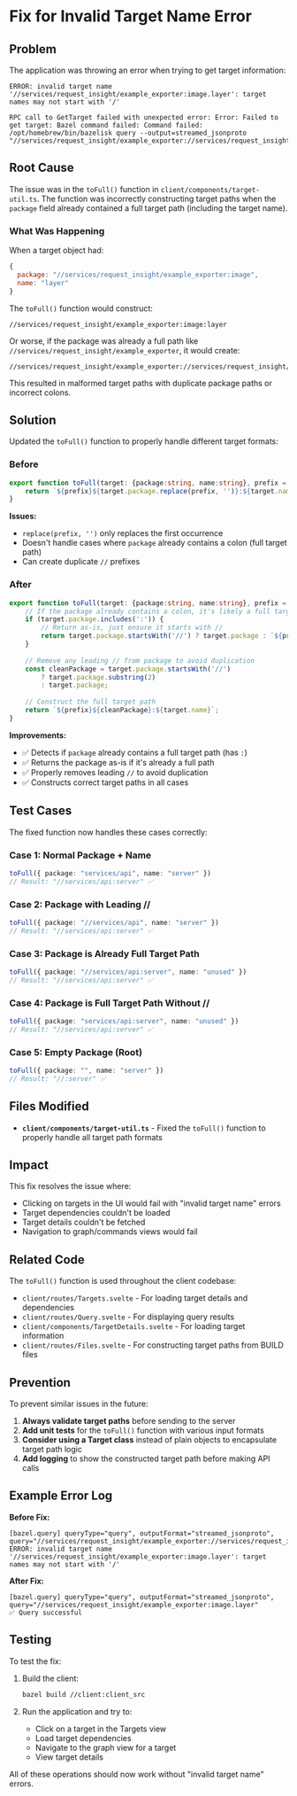 # Fix for Invalid Target Name Error

## Problem

The application was throwing an error when trying to get target information:

```
ERROR: invalid target name '//services/request_insight/example_exporter:image.layer': target names may not start with '/'

RPC call to GetTarget failed with unexpected error: Error: Failed to get target: Bazel command failed: Command failed: /opt/homebrew/bin/bazelisk query --output=streamed_jsonproto "//services/request_insight/example_exporter://services/request_insight/example_exporter:image.layer"
```

## Root Cause

The issue was in the `toFull()` function in `client/components/target-util.ts`. The function was incorrectly constructing target paths when the `package` field already contained a full target path (including the target name).

### What Was Happening

When a target object had:
```javascript
{
  package: "//services/request_insight/example_exporter:image",
  name: "layer"
}
```

The `toFull()` function would construct:
```
//services/request_insight/example_exporter:image:layer
```

Or worse, if the package was already a full path like `//services/request_insight/example_exporter`, it would create:
```
//services/request_insight/example_exporter://services/request_insight/example_exporter:image.layer
```

This resulted in malformed target paths with duplicate package paths or incorrect colons.

## Solution

Updated the `toFull()` function to properly handle different target formats:

### Before

```typescript
export function toFull(target: {package:string, name:string}, prefix = "//"): string {
    return `${prefix}${target.package.replace(prefix, '')}:${target.name}`;
}
```

**Issues:**
- `replace(prefix, '')` only replaces the first occurrence
- Doesn't handle cases where `package` already contains a colon (full target path)
- Can create duplicate `//` prefixes

### After

```typescript
export function toFull(target: {package:string, name:string}, prefix = "//"): string {
    // If the package already contains a colon, it's likely a full target path
    if (target.package.includes(':')) {
        // Return as-is, just ensure it starts with //
        return target.package.startsWith('//') ? target.package : `${prefix}${target.package}`;
    }
    
    // Remove any leading // from package to avoid duplication
    const cleanPackage = target.package.startsWith('//') 
        ? target.package.substring(2) 
        : target.package;
    
    // Construct the full target path
    return `${prefix}${cleanPackage}:${target.name}`;
}
```

**Improvements:**
- ✅ Detects if `package` already contains a full target path (has `:`)
- ✅ Returns the package as-is if it's already a full path
- ✅ Properly removes leading `//` to avoid duplication
- ✅ Constructs correct target paths in all cases

## Test Cases

The fixed function now handles these cases correctly:

### Case 1: Normal Package + Name
```typescript
toFull({ package: "services/api", name: "server" })
// Result: "//services/api:server" ✅
```

### Case 2: Package with Leading //
```typescript
toFull({ package: "//services/api", name: "server" })
// Result: "//services/api:server" ✅
```

### Case 3: Package is Already Full Target Path
```typescript
toFull({ package: "//services/api:server", name: "unused" })
// Result: "//services/api:server" ✅
```

### Case 4: Package is Full Target Path Without //
```typescript
toFull({ package: "services/api:server", name: "unused" })
// Result: "//services/api:server" ✅
```

### Case 5: Empty Package (Root)
```typescript
toFull({ package: "", name: "server" })
// Result: "//:server" ✅
```

## Files Modified

- **`client/components/target-util.ts`** - Fixed the `toFull()` function to properly handle all target path formats

## Impact

This fix resolves the issue where:
- Clicking on targets in the UI would fail with "invalid target name" errors
- Target dependencies couldn't be loaded
- Target details couldn't be fetched
- Navigation to graph/commands views would fail

## Related Code

The `toFull()` function is used throughout the client codebase:

- `client/routes/Targets.svelte` - For loading target details and dependencies
- `client/routes/Query.svelte` - For displaying query results
- `client/components/TargetDetails.svelte` - For loading target information
- `client/routes/Files.svelte` - For constructing target paths from BUILD files

## Prevention

To prevent similar issues in the future:

1. **Always validate target paths** before sending to the server
2. **Add unit tests** for the `toFull()` function with various input formats
3. **Consider using a Target class** instead of plain objects to encapsulate target path logic
4. **Add logging** to show the constructed target path before making API calls

## Example Error Log

**Before Fix:**
```
[bazel.query] queryType="query", outputFormat="streamed_jsonproto", query="//services/request_insight/example_exporter://services/request_insight/example_exporter:image.layer"
ERROR: invalid target name '//services/request_insight/example_exporter:image.layer': target names may not start with '/'
```

**After Fix:**
```
[bazel.query] queryType="query", outputFormat="streamed_jsonproto", query="//services/request_insight/example_exporter:image.layer"
✅ Query successful
```

## Testing

To test the fix:

1. Build the client:
   ```bash
   bazel build //client:client_src
   ```

2. Run the application and try to:
   - Click on a target in the Targets view
   - Load target dependencies
   - Navigate to the graph view for a target
   - View target details

All of these operations should now work without "invalid target name" errors.

